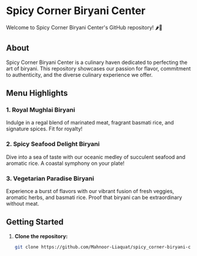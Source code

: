 # Spicy Corner Biryani Center

Welcome to Spicy Corner Biryani Center's GitHub repository! 🌶️🍚

## About

Spicy Corner Biryani Center is a culinary haven dedicated to perfecting the art of biryani. This repository showcases our passion for flavor, commitment to authenticity, and the diverse culinary experience we offer.

## Menu Highlights

### 1. Royal Mughlai Biryani
Indulge in a regal blend of marinated meat, fragrant basmati rice, and signature spices. Fit for royalty!

### 2. Spicy Seafood Delight Biryani
Dive into a sea of taste with our oceanic medley of succulent seafood and aromatic rice. A coastal symphony on your plate!

### 3. Vegetarian Paradise Biryani
Experience a burst of flavors with our vibrant fusion of fresh veggies, aromatic herbs, and basmati rice. Proof that biryani can be extraordinary without meat.

## Getting Started

1. **Clone the repository:**
   ```bash
   git clone https://github.com/Mahnoor-Liaquat/spicy_corner-biryani-center.git

